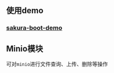 ## 使用demo

### [sakura-boot-demo](https://github.com/yanjingfan/sakura-boot-demo)

## 

## Minio模块

可对`minio`进行文件查询、上传、删除等操作

### 
